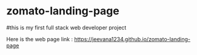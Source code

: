 # zomato-landing-page

#this is my first full stack web developer project

Here is the web page link : https://jeevana1234.github.io/zomato-landing-page
